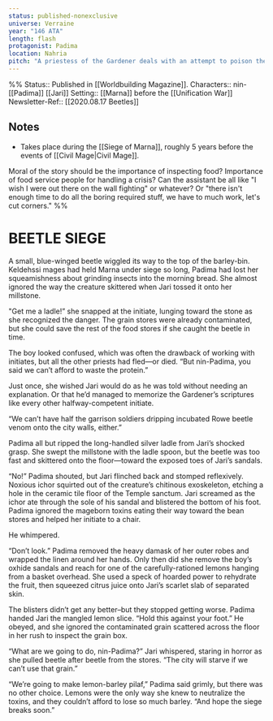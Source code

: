 ```yaml
---
status: published-nonexclusive
universe: Verraine
year: "146 ATA"
length: flash
protagonist: Padima
location: Nahria 
pitch: "A priestess of the Gardener deals with an attempt to poison the grain supply during the Siege of Marna." 
---
```


%% 
Status:: Published in [[Worldbuilding Magazine]]. 
Characters:: nin-[[Padima]] [[Jari]]
Setting:: [[Marna]] before the [[Unification War]]
Newsletter-Ref:: [[2020.08.17 Beetles]]

## Notes

* Takes place during the [[Siege of Marna]], roughly 5 years before the events of [[Civil Mage|Civil Mage]].

Moral of the story should be the importance of inspecting food? Importance of food service people for handling a crisis? Can the assistant be all like "I wish I were out there on the wall fighting" or whatever? Or "there isn't enough time to do all the boring required stuff, we have to much work, let's cut corners."
%%

# BEETLE SIEGE

A small, blue-winged beetle wiggled its way to the top of the barley-bin. Keldehssi mages had held Marna under siege so long, Padima had lost her squeamishness about grinding insects into the morning bread. She almost ignored the way the creature skittered when Jari tossed it onto her millstone.

"Get me a ladle!” she snapped at the initiate, lunging toward the stone as she recognized the danger. The grain stores were already contaminated, but she could save the rest of the food stores if she caught the beetle in time.

The boy looked confused, which was often the drawback of working with initiates, but all the other priests had fled—or died. “But nin-Padima, you said we can’t afford to waste the protein.”

Just once, she wished Jari would do as he was told without needing an explanation. Or that he’d managed to memorize the Gardener’s scriptures like every other halfway-competent initiate.

“We can’t have half the garrison soldiers dripping incubated Rowe beetle venom onto the city walls, either.”

Padima all but ripped the long-handled silver ladle from Jari’s shocked grasp. She swept the millstone with the ladle spoon, but the beetle was too fast and skittered onto the floor—toward the exposed toes of Jari’s sandals.

“No!” Padima shouted, but Jari flinched back and stomped reflexively. Noxious ichor squirted out of the creature’s chitinous exoskeleton, etching a hole in the ceramic tile floor of the Temple sanctum. Jari screamed as the ichor ate through the sole of his sandal and blistered the bottom of his foot. Padima ignored the mageborn toxins eating their way toward the bean stores and helped her initiate to a chair.

He whimpered.

“Don’t look.” Padima removed the heavy damask of her outer robes and wrapped the linen around her hands. Only then did she remove the boy’s oxhide sandals and reach for one of the carefully-rationed lemons hanging from a basket overhead. She used a speck of hoarded power to rehydrate the fruit, then squeezed citrus juice onto Jari’s scarlet slab of separated skin.

The blisters didn’t get any better–but they stopped getting worse. Padima handed Jari the mangled lemon slice. “Hold this against your foot.” He obeyed, and she ignored the contaminated grain scattered across the floor in her rush to inspect the grain box.

“What are we going to do, nin-Padima?” Jari whispered, staring in horror as she pulled beetle after beetle from the stores. “The city will starve if we can’t use that grain.”

“We’re going to make lemon-barley pilaf,” Padima said grimly, but there was no other choice. Lemons were the only way she knew to neutralize the toxins, and they couldn’t afford to lose so much barley. “And hope the siege breaks soon.”